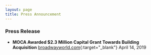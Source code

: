 ```yaml
---
layout: page
title: Press Announcement
---
```

### Press Release

- **MOCA Awarded $2.3 Million Capital Grant Towards Building Acquisition**
[broadwayworld.com](https://www.broadwayworld.com/article/MOCA-Awarded-23-Million-Capital-Grant-Towards-Building-Acquisition-20190415){:target="_blank"} April 14, 2019
